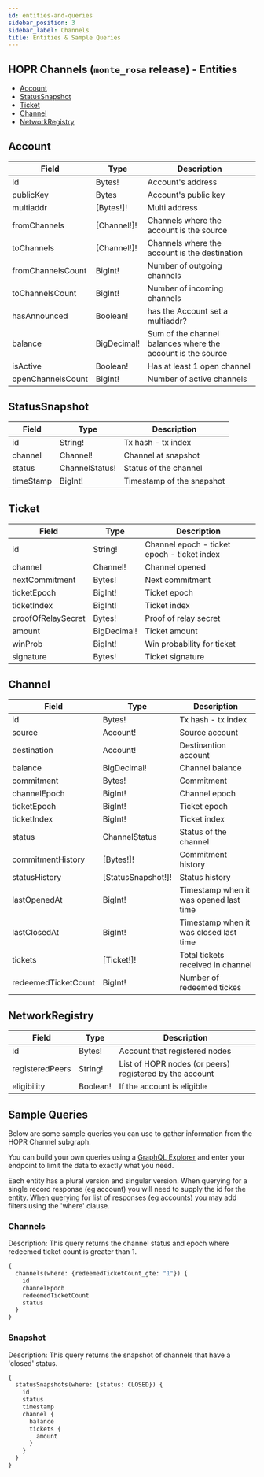 ```yaml
---
id: entities-and-queries
sidebar_position: 3
sidebar_label: Channels
title: Entities & Sample Queries
---
```


## HOPR Channels (`monte_rosa` release) - Entities

- [Account](#account)
- [StatusSnapshot](#statussnapshot)
- [Ticket](#ticket)
- [Channel](#channel)
- [NetworkRegistry](#networkregistry)

## Account

| Field             | Type        | Description                                                 |
| ----------------- | ----------- | ----------------------------------------------------------- |
| id                | Bytes!      | Account's address                                           |
| publicKey         | Bytes       | Account's public key                                        |
| multiaddr         | [Bytes!]!   | Multi address                                               |
| fromChannels      | [Channel!]! | Channels where the account is the source                    |
| toChannels        | [Channel!]! | Channels where the account is the destination               |
| fromChannelsCount | BigInt!     | Number of outgoing channels                                 |
| toChannelsCount   | BigInt!     | Number of incoming channels                                 |
| hasAnnounced      | Boolean!    | has the Account set a multiaddr?                            |
| balance           | BigDecimal! | Sum of the channel balances where the account is the source |
| isActive          | Boolean!    | Has at least 1 open channel                                 |
| openChannelsCount | BigInt!     | Number of active channels                                   |

## StatusSnapshot

| Field     | Type           | Description                |
| --------- | -------------- | -------------------------- |
| id        | String!        | Tx hash - tx index         |
| channel   | Channel!       | Channel at snapshot        |
| status    | ChannelStatus! | Status of the channel      |
| timeStamp | BigInt!        | Timestamp of the snapshot  |

## Ticket

| Field              | Type        | Description                                  |
| ------------------ | ----------- | -------------------------------------------- |
| id                 | String!     | Channel epoch - ticket epoch - ticket index  |
| channel            | Channel!    | Channel opened                               |
| nextCommitment     | Bytes!      | Next commitment                              |
| ticketEpoch        | BigInt!     | Ticket epoch                                 |
| ticketIndex        | BigInt!     | Ticket index                                 |
| proofOfRelaySecret | Bytes!      | Proof of relay secret                        |
| amount             | BigDecimal! | Ticket amount                                |
| winProb            | BigInt!     | Win probability for ticket                   |
| signature          | Bytes!      | Ticket signature                             |

## Channel

| Field               | Type               | Description                            |
| ------------------- | ------------------ | -------------------------------------- |
| id                  | Bytes!             | Tx hash - tx index                     |
| source              | Account!           | Source account                         |
| destination         | Account!           | Destinantion account                   |
| balance             | BigDecimal!        | Channel balance                        |
| commitment          | Bytes!             | Commitment                             |
| channelEpoch        | BigInt!            | Channel epoch                          |
| ticketEpoch         | BigInt!            | Ticket epoch                           |
| ticketIndex         | BigInt!            | Ticket index                           |
| status              | ChannelStatus      | Status of the channel                  |
| commitmentHistory   | [Bytes!]!          | Commitment history                     |
| statusHistory       | [StatusSnapshot!]! | Status history                         |
| lastOpenedAt        | BigInt!            | Timestamp when it was opened last time |
| lastClosedAt        | BigInt!            | Timestamp when it was closed last time |
| tickets             | [Ticket!]!         | Total tickets received in channel      |
| redeemedTicketCount | BigInt!            | Number of redeemed tickes              |

## NetworkRegistry

| Field           | Type      | Description                                             |
| --------------- | --------- | ------------------------------------------------------- |
| id              | Bytes!    | Account that registered nodes                           |
| registeredPeers | String!   | List of HOPR nodes (or peers) registered by the account |
| eligibility     | Boolean!  | If the account is eligible                              |

## Sample Queries

Below are some sample queries you can use to gather information from the HOPR Channel subgraph.

You can build your own queries using a [GraphQL Explorer](https://graphiql-online.com/graphiql) and enter your endpoint to limit the data to exactly what you need.

Each entity has a plural version and singular version. When querying for a single record response (eg account) you will need to supply the id for the entity. When querying for list of responses (eg accounts) you may add filters using the 'where' clause.

### Channels

Description: This query returns the channel status and epoch where redeemed ticket count is greater than 1.

```graphql
{
  channels(where: {redeemedTicketCount_gte: "1"}) {
    id
    channelEpoch
    redeemedTicketCount
    status
  }
}
```

### Snapshot

Description: This query returns the snapshot of channels that have a 'closed' status.

```graphql
{
  statusSnapshots(where: {status: CLOSED}) {
    id
    status
    timestamp
    channel {
      balance
      tickets {
        amount
      }
    }
  }
}
```

